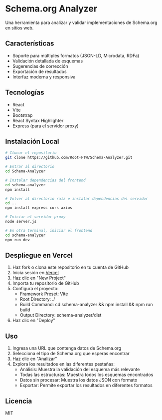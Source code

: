 # Schema.org Analyzer

Una herramienta para analizar y validar implementaciones de Schema.org en sitios web.

## Características

- Soporte para múltiples formatos (JSON-LD, Microdata, RDFa)
- Validación detallada de esquemas
- Sugerencias de corrección
- Exportación de resultados
- Interfaz moderna y responsiva

## Tecnologías

- React
- Vite
- Bootstrap
- React Syntax Highlighter
- Express (para el servidor proxy)

## Instalación Local

```bash
# Clonar el repositorio
git clone https://github.com/Root-FTW/Schema-Analyzer.git

# Entrar al directorio
cd Schema-Analyzer

# Instalar dependencias del frontend
cd schema-analyzer
npm install

# Volver al directorio raíz e instalar dependencias del servidor
cd ..
npm install express cors axios

# Iniciar el servidor proxy
node server.js

# En otra terminal, iniciar el frontend
cd schema-analyzer
npm run dev
```

## Despliegue en Vercel

1. Haz fork o clona este repositorio en tu cuenta de GitHub
2. Inicia sesión en [Vercel](https://vercel.com)
3. Haz clic en "New Project"
4. Importa tu repositorio de GitHub
5. Configura el proyecto:
   - Framework Preset: Vite
   - Root Directory: ./
   - Build Command: cd schema-analyzer && npm install && npm run build
   - Output Directory: schema-analyzer/dist
6. Haz clic en "Deploy"

## Uso

1. Ingresa una URL que contenga datos de Schema.org
2. Selecciona el tipo de Schema.org que esperas encontrar
3. Haz clic en "Analizar"
4. Explora los resultados en las diferentes pestañas:
   - Análisis: Muestra la validación del esquema más relevante
   - Todas las estructuras: Muestra todos los esquemas encontrados
   - Datos sin procesar: Muestra los datos JSON con formato
   - Exportar: Permite exportar los resultados en diferentes formatos

## Licencia

MIT
